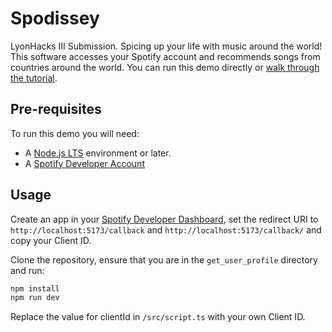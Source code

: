 
# Spodissey

LyonHacks III Submission. Spicing up your life with music around the world! This software accesses your Spotify account and recommends songs from countries around the world. You can run this demo directly or [walk through the tutorial](https://developer.spotify.com/documentation/web-api/howto/web-app-profile).

## Pre-requisites

To run this demo you will need:

- A [Node.js LTS](https://nodejs.org/en/) environment or later.
- A [Spotify Developer Account](https://developer.spotify.com/)

## Usage

Create an app in your [Spotify Developer Dashboard](https://developer.spotify.com/dashboard/), set the redirect URI to ` http://localhost:5173/callback` and `http://localhost:5173/callback/` and copy your Client ID. 

Clone the repository, ensure that you are in the `get_user_profile` directory and run:

```bash
npm install
npm run dev
```

Replace the value for clientId in `/src/script.ts` with your own Client ID.
